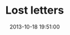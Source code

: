 ---
layout: post
title:  "Lost letters "
date:   2013-10-18 19:51:00
categories: ['illustrations']
image: illustrations/lostLetters8.jpg
image_width: 533
image_height: 400
---